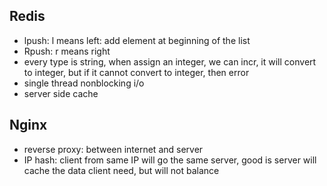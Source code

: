 ## Redis
* lpush: l means left: add element at beginning of the list
* Rpush: r means right
* every type is string, when assign an integer, we can incr, it will convert to integer, but if it cannot convert to integer, then error 
* single thread nonblocking i/o
* server side cache

## Nginx
* reverse proxy: between internet and server
* IP hash: client from same IP will go the same server, good is server will cache the data client need, but will not balance